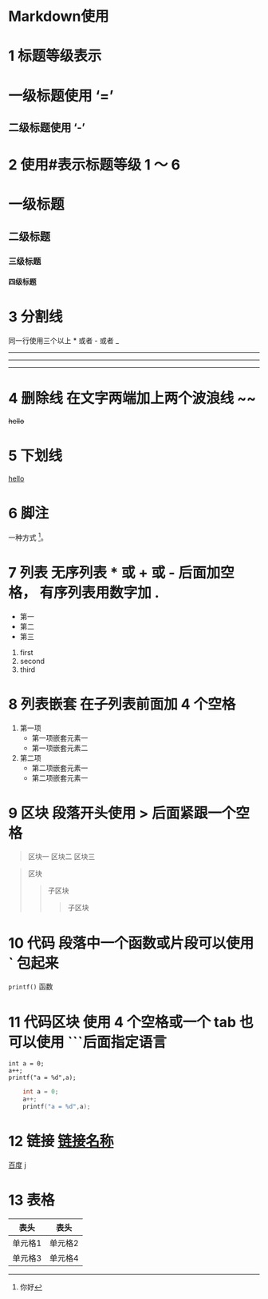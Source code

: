 # Markdown使用

1 标题等级表示
===============================
一级标题使用 ‘=’
=================
二级标题使用 ‘-’
------------------

2 使用#表示标题等级 1 ～ 6
=============================
#    一级标题
##   二级标题
###  三级标题
#### 四级标题

3 分割线
==============================
同一行使用三个以上 * 或者 - 或者 _
***
---
___

4 删除线 在文字两端加上两个波浪线 ~~
=============================
~~hello~~

5 下划线 </u>
=============================
<u>hello</u>

6 脚注
============================
一种方式 [^1]。
[^1]: 你好

7 列表 无序列表 * 或 + 或 - 后面加空格， 有序列表用数字加 . 
==================================
* 第一
* 第二
* 第三
1. first
2. second
3. third

8 列表嵌套 在子列表前面加 4 个空格
==================================
1. 第一项
    - 第一项嵌套元素一
    - 第一项嵌套元素二
2. 第二项
    - 第二项嵌套元素一
    - 第二项嵌套元素一

9 区块 段落开头使用 > 后面紧跟一个空格
=======================================
> 区块一
> 区块二
> 区块三

>区块
>>子区块
>>>子区块

10 代码 段落中一个函数或片段可以使用 ` 包起来
=======================================
`printf()` 函数

11 代码区块 使用 4 个空格或一个 tab 也可以使用 ```后面指定语言
=======================================
    int a = 0;
    a++;
    printf("a = %d",a);

```c
    int a = 0;
    a++;
    printf("a = %d",a);
```

12 链接 [链接名称](链接地质)
==================================
[百度](www.baidu.com)
j

13 表格
=================================
| 表头 | 表头 |
|---  | ---  |
|单元格1|单元格2|
|单元格3|单元格4|

